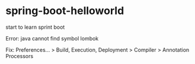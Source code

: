 # spring-boot-helloworld
start to learn sprint boot

Error:
java cannot find symbol lombok

Fix:
Preferences... > Build, Execution, Deployment > Compiler > Annotation Processors


